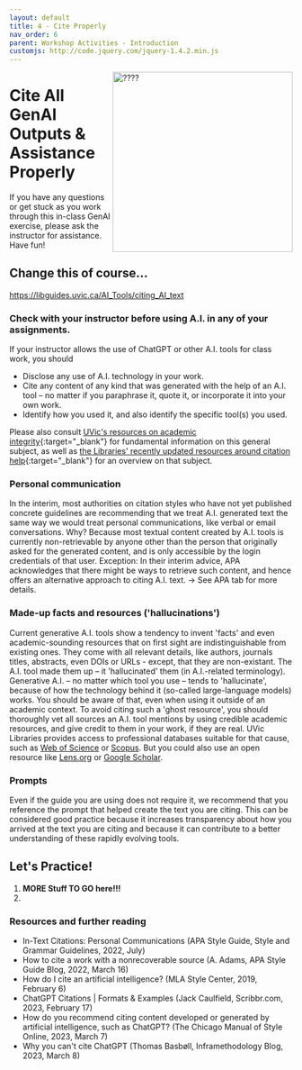 ```yaml
---
layout: default
title: 4 - Cite Properly
nav_order: 6
parent: Workshop Activities - Introduction
customjs: http://code.jquery.com/jquery-1.4.2.min.js
---
```

<img src="images/CHANGE_ME.png" style="float:right;width:320px;height:320px;" alt="????"> 

# Cite All GenAI Outputs & Assistance Properly

If you have any questions or get stuck as you work through this in-class GenAI exercise, please ask the instructor for assistance.  Have fun!

## Change this of course...

https://libguides.uvic.ca/AI_Tools/citing_AI_text

### Check with your instructor before using A.I. in any of your assignments. 
If your instructor allows the use of ChatGPT or other A.I. tools for class work, you should 
- Disclose any use of A.I. technology in your work.
- Cite any content of any kind that was generated with the help of an A.I. tool – no matter if you paraphrase it, quote it, or incorporate it into your own work.
- Identify how you used it, and also identify the specific tool(s) you used. 

Please also consult [UVic's resources on academic integrity](https://www.uvic.ca/students/academics/academic-integrity/index.php){:target="_blank"} for fundamental information on this general subject, as well as [the Libraries' recently updated resources around citation help](https://www.uvic.ca/library/help/citation/index.php){:target="_blank"} for an overview on that subject. 

### Personal communication
In the interim, most authorities on citation styles who have not yet published concrete guidelines are recommending that we treat A.I. generated text the same way we would treat personal communications, like verbal or email conversations. Why? Because most textual content created by A.I. tools is currently non-retrievable by anyone other than the person that originally asked for the generated content, and is only accessible by the login credentials of that user. Exception: In their interim advice, APA acknowledges that there might be ways to retrieve such content, and hence offers an alternative approach to citing A.I. text. → See APA tab for more details.

### Made-up facts and resources ('hallucinations')
Current generative A.I. tools show a tendency to invent 'facts' and even academic-sounding resources that on first sight are indistinguishable from existing ones. They come with all relevant details, like authors, journals titles, abstracts, even DOIs or URLs - except, that they are non-existant. The A.I. tool made them up – it 'hallucinated' them (in A.I.-related terminology). Generative A.I. – no matter which tool you use – tends to 'hallucinate', because of how the technology behind it (so-called large-language models) works. You should be aware of that, even when using it outside of an academic context. To avoid citing such a 'ghost resource', you should thoroughly vet all sources an A.I. tool mentions by using credible academic resources, and give credit to them in your work, if they are real. UVic Libraries provides access to professional databases suitable for that cause, such as [Web of Science](https://www.webofscience.com/wos/woscc/basic-search) or [Scopus](https://www.scopus.com/search/form.uri?display=basic#basic). But you could also use an open resource like [Lens.org](https://www.lens.org/) or [Google Scholar](https://scholar.google.com/). 

### Prompts
Even if the guide you are using does not require it, we recommend that you reference the prompt that helped create the text you are citing. This can be considered good practice because it increases transparency about how you arrived at the text you are citing and because it can contribute to a better understanding of these rapidly evolving tools.

## Let's Practice!
1. **MORE Stuff TO GO here!!!**
2. 

### Resources and further reading
- In-Text Citations: Personal Communications (APA Style Guide, Style and Grammar Guidelines, 2022, July)
- How to cite a work with a nonrecoverable source (A. Adams, APA Style Guide Blog, 2022, March 16) 
- How do I cite an artificial intelligence? (MLA Style Center, 2019, February 6)
- ChatGPT Citations | Formats & Examples (Jack Caulfield, Scribbr.com, 2023, February 17)
- How do you recommend citing content developed or generated by artificial intelligence, such as ChatGPT? (The Chicago Manual of Style Online, 2023, March 7)
 - Why you can't cite ChatGPT (Thomas Basbøll, Inframethodology Blog, 2023, March 8)
